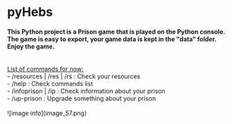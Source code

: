 # pyHebs

<h4>This Python project is a Prison game that is played on the Python console. The game is easy to export, your game data is kept in the "data" folder. Enjoy the game.</h4><br>
<u>List of commands for now:</u><br>
           - /resources | /res | /rs : Check your resources<br>
           - /help : Check commands list<br>
           - /infoprison | /ip : Check information about your prison<br>
           - /up-prison : Upgrade something about your prison<br><br>
![image info](image_57.png)
